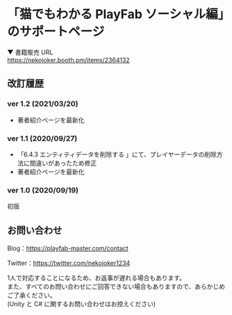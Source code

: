 # 「猫でもわかる PlayFab ソーシャル編」のサポートページ

▼ 書籍販売 URL  
https://nekojoker.booth.pm/items/2364132

## 改訂履歴

### ver 1.2 (2021/03/20)

- 著者紹介ページを最新化

### ver 1.1 (2020/09/27)

 - 「6.4.3 エンティティデータを削除する 」にて、プレイヤーデータの削除方法に間違いがあったため修正
 - 著者紹介ページを最新化

### ver 1.0 (2020/09/19)

初版

## お問い合わせ

Blog：https://playfab-master.com/contact

Twitter：https://twitter.com/nekojoker1234

1人で対応することになるため、お返事が遅れる場合もあります。  
また、すべてのお問い合わせにご回答できない場合もありますので、あらかじめご了承ください。  
(Unity と C# に関するお問い合わせはお控えください)

